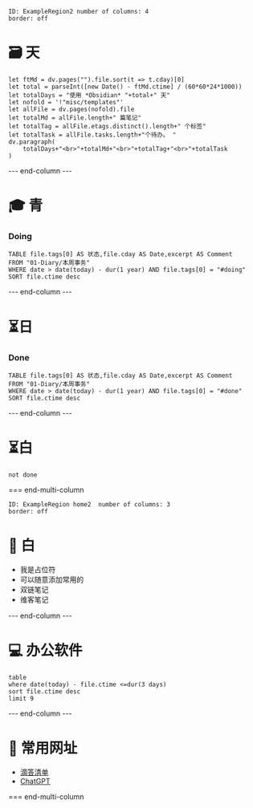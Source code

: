 
```start-multi-column
ID: ExampleRegion2 number of columns: 4
border: off
```
# 🗃️ 天

```dataviewjs
let ftMd = dv.pages("").file.sort(t => t.cday)[0]
let total = parseInt([new Date() - ftMd.ctime] / (60*60*24*1000))
let totalDays = "使用 *Obsidian* "+total+" 天"
let nofold = '!"misc/templates"'
let allFile = dv.pages(nofold).file
let totalMd = allFile.length+" 篇笔记"
let totalTag = allFile.etags.distinct().length+" 个标签"
let totalTask = allFile.tasks.length+"个待办。 "
dv.paragraph(
	totalDays+"<br>"+totalMd+"<br>"+totalTag+"<br>"+totalTask
)

```

--- end-column ---

# 🎓 青
### Doing

```dataview
TABLE file.tags[0] AS 状态,file.cday AS Date,excerpt AS Comment
FROM "01-Diary/本周事务" 
WHERE date > date(today) - dur(1 year) AND file.tags[0] = "#doing"
SORT file.ctime desc
```
--- end-column ---

# ⏳日

### Done

```dataview
TABLE file.tags[0] AS 状态,file.cday AS Date,excerpt AS Comment
FROM "01-Diary/本周事务" 
WHERE date > date(today) - dur(1 year) AND file.tags[0] = "#done"
SORT file.ctime desc
```

--- end-column ---

# ⏳白

```tasks
not done
```

=== end-multi-column
```start-multi-column
ID: ExampleRegion home2  number of columns: 3
border: off
```

# 🔬 白

- 我是占位符
- 可以随意添加常用的
- 双链笔记
- 维客笔记

--- end-column ---

# 💻 办公软件

```dataview
table 
where date(today) - file.ctime <=dur(3 days)
sort file.ctime desc
limit 9
```


--- end-column ---

# 📌 常用网址

- [滴答清单](https://www.dida365.com/)
- [ChatGPT](https://chat.openai.com/chat)


=== end-multi-column

